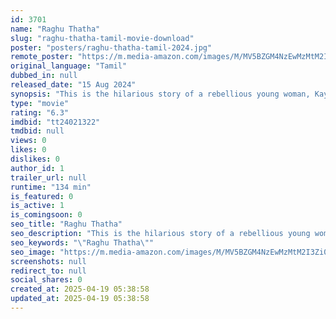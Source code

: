 ```yaml
---
id: 3701
name: "Raghu Thatha"
slug: "raghu-thatha-tamil-movie-download"
poster: "posters/raghu-thatha-tamil-2024.jpg"
remote_poster: "https://m.media-amazon.com/images/M/MV5BZGM4NzEwMzMtM2I3Zi00YjcwLWFjMzMtODcwODBjNTI5NTZhXkEyXkFqcGc@._V1_SX300.jpg"
original_language: "Tamil"
dubbed_in: null
released_date: "15 Aug 2024"
synopsis: "This is the hilarious story of a rebellious young woman, Kayalvizhi, who is forced to choose between principle and patriarchy."
type: "movie"
rating: "6.3"
imdbid: "tt24021322"
tmdbid: null
views: 0
likes: 0
dislikes: 0
author_id: 1
trailer_url: null
runtime: "134 min"
is_featured: 0
is_active: 1
is_comingsoon: 0
seo_title: "Raghu Thatha"
seo_description: "This is the hilarious story of a rebellious young woman, Kayalvizhi, who is forced to choose between principle and patriarchy."
seo_keywords: "\"Raghu Thatha\""
seo_image: "https://m.media-amazon.com/images/M/MV5BZGM4NzEwMzMtM2I3Zi00YjcwLWFjMzMtODcwODBjNTI5NTZhXkEyXkFqcGc@._V1_SX300.jpg"
screenshots: null
redirect_to: null
social_shares: 0
created_at: 2025-04-19 05:38:58
updated_at: 2025-04-19 05:38:58
---
```


